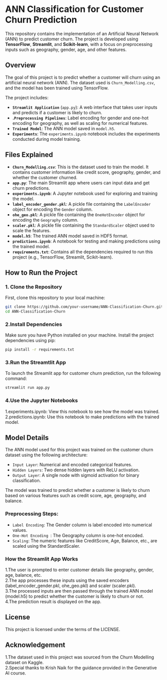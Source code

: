 # ANN Classification for Customer Churn Prediction

This repository contains the implementation of an Artificial Neural Network (ANN) to predict customer churn. The project is developed using **TensorFlow**, **Streamlit**, and **Scikit-learn**, with a focus on preprocessing inputs such as geography, gender, age, and other features.

## Overview

The goal of this project is to predict whether a customer will churn using an artificial neural network (ANN). The dataset used is `Churn_Modelling.csv`, and the model has been trained using TensorFlow.

The project includes:

- **`Streamlit Application`** (`app.py`): A web interface that takes user inputs and predicts if a customer is likely to churn.
- **.`Preprocessing Pipelines`**: Label encoding for gender and one-hot encoding for geography, as well as scaling for numerical features.
- **`Trained Model`**: The ANN model saved in `model.h5`.
- **`Experiments`**: The `experiments.ipynb` notebook includes the experiments conducted during model training.

## Files Explained

- **`Churn_Modelling.csv`**: This is the dataset used to train the model. It contains customer information like credit score, geography, gender, and whether the customer churned.
- **`app.py`**: The main Streamlit app where users can input data and get churn predictions.
- **`experiments.ipynb`**: A Jupyter notebook used for exploring and training the model.
- **`label_encoder_gender.pkl`**: A pickle file containing the `LabelEncoder` object for encoding the `Gender` column.
- **`ohe_geo.pkl`**: A pickle file containing the `OneHotEncoder` object for encoding the `Geography` column.
- **`scaler.pkl`**: A pickle file containing the `StandardScaler` object used to scale the features.
- **`model.h5`**: The trained ANN model saved in HDF5 format.
- **`predictions.ipynb`**: A notebook for testing and making predictions using the trained model.
- **`requirements.txt`**: Contains all the dependencies required to run this project (e.g., TensorFlow, Streamlit, Scikit-learn).

## How to Run the Project

### 1. Clone the Repository

First, clone this repository to your local machine:

```bash
git clone https://github.com/your-username/ANN-Classification-Churn.git
cd ANN-Classification-Churn
```
### 2.Install Dependencies 
Make sure you have Python installed on your machine. Install the project dependencies using pip:
```bash
pip install -r requirements.txt
```
### 3.Run the Streamtlit App 
To launch the Streamlit app for customer churn prediction, run the following command:
```bash
streamlit run app.py
```
### 4.Use the Jupyter Notebooks
1.experiments.ipynb: View this notebook to see how the model was trained.
2.predictions.ipynb: Use this notebook to make predictions with the trained model.

## Model Details
The ANN model used for this project was trained on the customer churn dataset using the following architecture:

- `Input Layer`: Numerical and encoded categorical features.
- `Hidden Layers`: Two dense hidden layers with ReLU activation.
- `Output Layer`: A single node with sigmoid activation for binary classification.
  
The model was trained to predict whether a customer is likely to churn based on various features such as credit score, age, geography, and balance.

### Preprocessing Steps:
- `Label Encoding`: The Gender column is label encoded into numerical values.
- `One-Hot Encoding `: The Geography column is one-hot encoded.
- `Scaling`: The numeric features like CreditScore, Age, Balance, etc., are scaled using the StandardScaler.

### How the Streamlit App Works
1.The user is prompted to enter customer details like geography, gender, age, balance, etc.<br>
2.The app processes these inputs using the saved encoders (label_encoder_gender.pkl, ohe_geo.pkl) and scaler (scaler.pkl).<br>
3.The processed inputs are then passed through the trained ANN model (model.h5) to predict whether the customer is likely to churn or not.<br>
4.The prediction result is displayed on the app.<br>

## License
This project is licensed under the terms of the LICENSE.

## Acknowledgement 
1.The dataset used in this project was sourced from the Churn Modelling dataset on Kaggle.<br>
2.Special thanks to Krish Naik for the guidance provided in the Generative AI course.<br>

